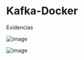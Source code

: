 # Kafka-Docker
Evidencias

![image](https://github.com/arturolumev/Kafka-Docker/assets/102237232/c1ec1157-4a89-48cf-851c-300b1d6d7489)

![image](https://github.com/arturolumev/Kafka-Docker/assets/102237232/8dc9cb0f-c1cd-46f5-a931-dab909680d01)
